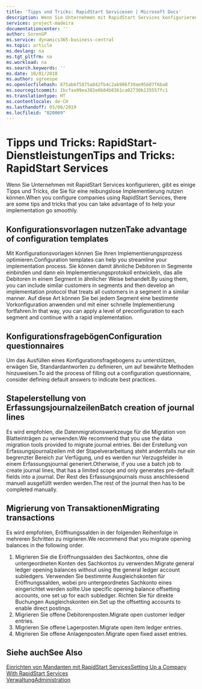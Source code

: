 ```yaml
---
title: 'Tipps und Tricks: RapidStart Servicesen | Microsoft Docs'
description: Wenn Sie Unternehmen mit RapidStart Services konfigurieren, gibt es einige Tipps und Tricks, die Sie für eine reibungslose Implementierung nutzen können.
services: project-madeira
documentationcenter: ''
author: SorenGP
ms.service: dynamics365-business-central
ms.topic: article
ms.devlang: na
ms.tgt_pltfrm: na
ms.workload: na
ms.search.keywords: ''
ms.date: 10/01/2018
ms.author: sgroespe
ms.openlocfilehash: 875ab6f5875a842fb4c2ab906f39ae95607f6ba8
ms.sourcegitcommit: 1bcfaa99ea302e6b84b8361ca02730b135557fc1
ms.translationtype: HT
ms.contentlocale: de-CH
ms.lasthandoff: 03/08/2019
ms.locfileid: "820069"
---
```

# <a name="tips-and-tricks-rapidstart-services"></a><span data-ttu-id="36210-103">Tipps und Tricks: RapidStart-Dienstleistungen</span><span class="sxs-lookup"><span data-stu-id="36210-103">Tips and Tricks: RapidStart Services</span></span>
<span data-ttu-id="36210-104">Wenn Sie Unternehmen mit RapidStart Services konfigurieren, gibt es einige Tipps und Tricks, die Sie für eine reibungslose Implementierung nutzen können.</span><span class="sxs-lookup"><span data-stu-id="36210-104">When you configure companies using RapidStart Services, there are some tips and tricks that you can take advantage of to help your implementation go smoothly.</span></span>  

## <a name="take-advantage-of-configuration-templates"></a><span data-ttu-id="36210-105">Konfigurationsvorlagen nutzen</span><span class="sxs-lookup"><span data-stu-id="36210-105">Take advantage of configuration templates</span></span>  
<span data-ttu-id="36210-106">Mit Konfigurationsvorlagen können Sie Ihren Implementierungsprozess optimieren.</span><span class="sxs-lookup"><span data-stu-id="36210-106">Configuration templates can help you streamline your implementation process.</span></span> <span data-ttu-id="36210-107">Sie können damit ähnliche Debitoren in Segmente einbinden und dann ein Implementierungsprotokoll entwickeln, das alle Debitoren in einem Segment in ähnlicher Weise behandelt.</span><span class="sxs-lookup"><span data-stu-id="36210-107">By using them, you can include similar customers in segments and then develop an implementation protocol that treats all customers in a segment in a similar manner.</span></span> <span data-ttu-id="36210-108">Auf diese Art können Sie bei jedem Segment eine bestimmte Vorkonfiguration anwenden und mit einer schnelle Implementierung fortfahren.</span><span class="sxs-lookup"><span data-stu-id="36210-108">In that way, you can apply a level of preconfiguration to each segment and continue with a rapid implementation.</span></span>  

## <a name="configuration-questionnaires"></a><span data-ttu-id="36210-109">Konfigurationsfragebögen</span><span class="sxs-lookup"><span data-stu-id="36210-109">Configuration questionnaires</span></span>  
<span data-ttu-id="36210-110">Um das Ausfüllen eines Konfigurationsfragebogens zu unterstützen, erwägen Sie, Standardantworten zu definieren, um auf bewährte Methoden hinzuweisen.</span><span class="sxs-lookup"><span data-stu-id="36210-110">To aid the process of filling out a configuration questionnaire, consider defining default answers to indicate best practices.</span></span>  

## <a name="batch-creation-of-journal-lines"></a><span data-ttu-id="36210-111">Stapelerstellung von Erfassungsjournalzeilen</span><span class="sxs-lookup"><span data-stu-id="36210-111">Batch creation of journal lines</span></span>  
<span data-ttu-id="36210-112">Es wird empfohlen, die Datenmigrationswerkzeuge für die Migration von Blatteinträgen zu verwenden.</span><span class="sxs-lookup"><span data-stu-id="36210-112">We recommend that you use the data migration tools provided to migrate journal entries.</span></span> <span data-ttu-id="36210-113">Bei der Erstellung von Erfassungsjournalzeilen mit der Stapelverarbeitung steht andernfalls nur ein begrenzter Bereich zur Verfügung, und es werden nur Verzugsfelder in einem Erfassungsjournal generiert.</span><span class="sxs-lookup"><span data-stu-id="36210-113">Otherwise, if you use a batch job to create journal lines, that has a limited scope and only generates pre-default fields into a journal.</span></span> <span data-ttu-id="36210-114">Der Rest des Erfassungsjournals muss anschliessend manuell ausgefüllt werden werden.</span><span class="sxs-lookup"><span data-stu-id="36210-114">The rest of the journal then has to be completed manually.</span></span>  

## <a name="migrating-transactions"></a><span data-ttu-id="36210-115">Migrierung von Transaktionen</span><span class="sxs-lookup"><span data-stu-id="36210-115">Migrating transactions</span></span>  
<span data-ttu-id="36210-116">Es wird empfohlen, Eröffnungssalden in der folgenden Reihenfolge in mehreren Schritten zu migrieren.</span><span class="sxs-lookup"><span data-stu-id="36210-116">We recommend that you migrate opening balances in the following order.</span></span>  

1.  <span data-ttu-id="36210-117">Migrieren Sie die Eröffnungssalden des Sachkontos, ohne die untergeordneten Konten des Sachkontos zu verwenden.</span><span class="sxs-lookup"><span data-stu-id="36210-117">Migrate general ledger opening balances without using the general ledger account subledgers.</span></span> <span data-ttu-id="36210-118">Verwenden Sie bestimmte Ausgleichskonten für Eröffnungssalden, wobei pro untergeordnetes Sachkonto eines eingerichtet werden sollte.</span><span class="sxs-lookup"><span data-stu-id="36210-118">Use specific opening balance offsetting accounts, one set up for each subledger.</span></span> <span data-ttu-id="36210-119">Richten Sie für direkte Buchungen Ausgleichskonten ein.</span><span class="sxs-lookup"><span data-stu-id="36210-119">Set up the offsetting accounts to enable direct postings.</span></span>  
2.  <span data-ttu-id="36210-120">Migrieren Sie offene Debitorenposten.</span><span class="sxs-lookup"><span data-stu-id="36210-120">Migrate open customer ledger entries.</span></span>  
3.  <span data-ttu-id="36210-121">Migrieren Sie offene Lagerposten.</span><span class="sxs-lookup"><span data-stu-id="36210-121">Migrate open item ledger entries.</span></span>  
4.  <span data-ttu-id="36210-122">Migrieren Sie offene Anlagenposten.</span><span class="sxs-lookup"><span data-stu-id="36210-122">Migrate open fixed asset entries.</span></span>  

## <a name="see-also"></a><span data-ttu-id="36210-123">Siehe auch</span><span class="sxs-lookup"><span data-stu-id="36210-123">See Also</span></span>  
[<span data-ttu-id="36210-124">Einrichten von Mandanten mit RapidStart Services</span><span class="sxs-lookup"><span data-stu-id="36210-124">Setting Up a Company With RapidStart Services</span></span>](admin-set-up-a-company-with-rapidstart.md)  
[<span data-ttu-id="36210-125">Verwaltung</span><span class="sxs-lookup"><span data-stu-id="36210-125">Administration</span></span>](admin-setup-and-administration.md)
